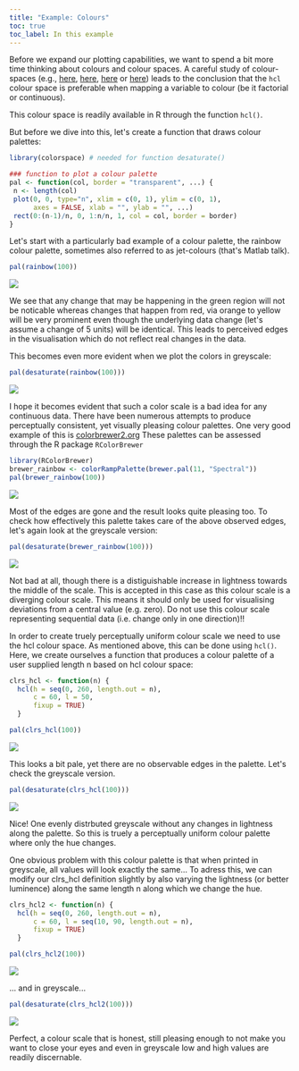 ```yaml
---
title: "Example: Colours"
toc: true
toc_label: In this example
---
```



Before we expand our plotting capabilities, we want to spend a bit more time 
thinking about colours and colour spaces. A careful study of colour-spaces (e.g., [here](http://statmath.wu.ac.at/~zeileis/papers/Zeileis+Hornik+Murrell-2009.pdf), [here](http://hclwizard.org/hcl-color-scheme/), [here](http://vis4.net/blog/posts/avoid-equidistant-hsv-colors/) or [here](https://en.wikipedia.org/wiki/HSL_and_HSV)) leads to the conclusion that the ```hcl``` colour space is preferable when mapping a variable to colour (be it factorial or continuous).

This colour space is readily available in R through the function `hcl()`.

But before we dive into this, let's create a function that draws colour palettes:


```r
library(colorspace) # needed for function desaturate()

### function to plot a colour palette
pal <- function(col, border = "transparent", ...) {
 n <- length(col)
 plot(0, 0, type="n", xlim = c(0, 1), ylim = c(0, 1),
      axes = FALSE, xlab = "", ylab = "", ...)
 rect(0:(n-1)/n, 0, 1:n/n, 1, col = col, border = border)
}
```

Let's start with a particularly bad example of a colour palette, the rainbow colour palette,
sometimes also referred to as jet-colours (that's Matlab talk).


```r
pal(rainbow(100))
```

<img src="{{ site.baseurl }}/assets/images/rmd_images/e11-02/unnamed-chunk-2-1.png" style="display: block; margin: auto;" />

We see that any change that may be happening in the green region will not be noticable
whereas changes that happen from red, via orange to yellow will be very prominent even though 
the underlying data change (let's assume a change of 5 units) will be identical. This leads to 
perceived edges in the visualisation which do not reflect real changes in the data.

This becomes even more evident when we plot the colors in greyscale:


```r
pal(desaturate(rainbow(100)))
```

<img src="{{ site.baseurl }}/assets/images/rmd_images/e11-02/unnamed-chunk-3-1.png" style="display: block; margin: auto;" />

I hope it becomes evident that such a color scale is a bad idea for any continuous data.
There have been numerous attempts to produce perceptually consistent, yet visually pleasing
colour palettes. One very good example of this is [colorbrewer2.org](http://www.colorbrewer2.org)
These palettes can be assessed through the R package `RColorBrewer`


```r
library(RColorBrewer)
brewer_rainbow <- colorRampPalette(brewer.pal(11, "Spectral"))
pal(brewer_rainbow(100))
```

<img src="{{ site.baseurl }}/assets/images/rmd_images/e11-02/unnamed-chunk-4-1.png" style="display: block; margin: auto;" />

Most of the edges are gone and the result looks quite pleasing too.
To check how effectively this palette takes care of the above observed edges,
let's again look at the greyscale version:


```r
pal(desaturate(brewer_rainbow(100)))
```

<img src="{{ site.baseurl }}/assets/images/rmd_images/e11-02/unnamed-chunk-5-1.png" style="display: block; margin: auto;" />

Not bad at all, though there is a distiguishable increase in lightness towards the middle of the scale.
This is accepted in this case as this colour scale is a diverging colour scale. This means it should only be used for visualising deviations from a central value (e.g. zero). Do not use this colour scale representing sequential data (i.e. change only in one direction)!!

In order to create truely perceptually uniform colour scale we need to use the hcl colour space. As mentioned above, this can be done using `hcl()`. Here, we create ourselves a function that produces a colour palette of a user supplied length n based on hcl colour space:


```r
clrs_hcl <- function(n) {
  hcl(h = seq(0, 260, length.out = n), 
      c = 60, l = 50, 
      fixup = TRUE)
  }

pal(clrs_hcl(100))
```

<img src="{{ site.baseurl }}/assets/images/rmd_images/e11-02/unnamed-chunk-6-1.png" style="display: block; margin: auto;" />

This looks a bit pale, yet there are no observable edges in the palette. Let's check the greyscale version.


```r
pal(desaturate(clrs_hcl(100)))
```

<img src="{{ site.baseurl }}/assets/images/rmd_images/e11-02/unnamed-chunk-7-1.png" style="display: block; margin: auto;" />

Nice! One evenly distrbuted greyscale without any changes in lightness along the palette. So this is truely a perceptually uniform colour palette where only the hue changes.

One obvious problem with this colour palette is that when printed in greyscale, all values will look exactly the same... To adress this, we can modify our clrs_hcl definition slightly by also varying the lightness (or better luminence) along the same length n along which we change the hue.


```r
clrs_hcl2 <- function(n) {
  hcl(h = seq(0, 260, length.out = n), 
      c = 60, l = seq(10, 90, length.out = n), 
      fixup = TRUE)
  }

pal(clrs_hcl2(100))
```

<img src="{{ site.baseurl }}/assets/images/rmd_images/e11-02/unnamed-chunk-8-1.png" style="display: block; margin: auto;" />

... and in greyscale...


```r
pal(desaturate(clrs_hcl2(100)))
```

<img src="{{ site.baseurl }}/assets/images/rmd_images/e11-02/unnamed-chunk-9-1.png" style="display: block; margin: auto;" />

Perfect, a colour scale that is honest, still pleasing enough to not make you want to close your eyes and even in greyscale low and high values are readily discernable.

